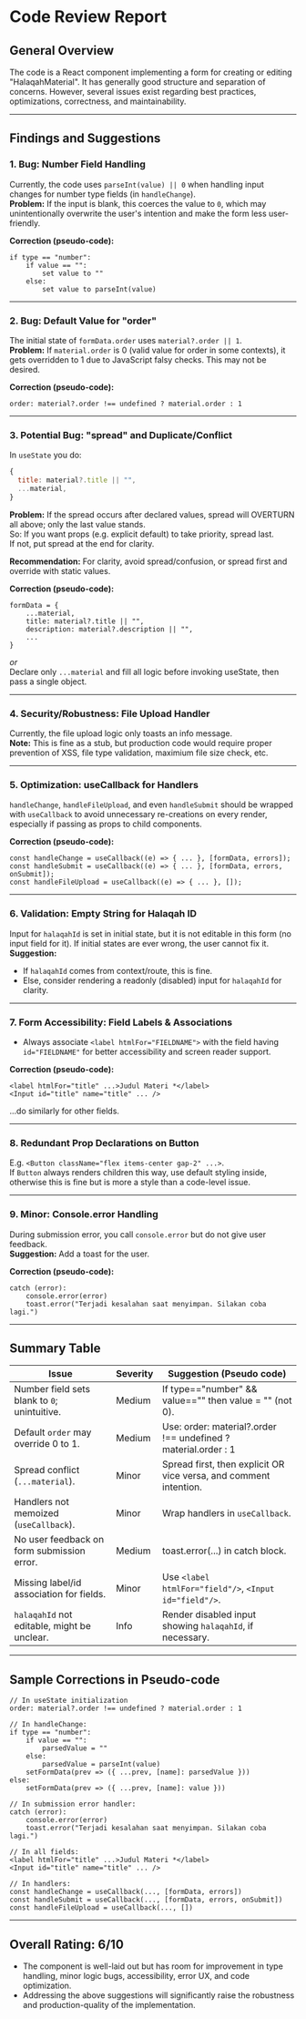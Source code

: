 # Code Review Report

## General Overview

The code is a React component implementing a form for creating or editing "HalaqahMaterial". It has generally good structure and separation of concerns. However, several issues exist regarding best practices, optimizations, correctness, and maintainability.

---

## **Findings and Suggestions**

### 1. **Bug: Number Field Handling**

Currently, the code uses `parseInt(value) || 0` when handling input changes for number type fields (in `handleChange`).  
**Problem:** If the input is blank, this coerces the value to `0`, which may unintentionally overwrite the user's intention and make the form less user-friendly.

**Correction (pseudo-code):**

```pseudo
if type == "number":
    if value == "":
        set value to ""
    else:
        set value to parseInt(value)
```

---

### 2. **Bug: Default Value for "order"**

The initial state of `formData.order` uses `material?.order || 1`.  
**Problem:** If `material.order` is 0 (valid value for order in some contexts), it gets overridden to 1 due to JavaScript falsy checks. This may not be desired.

**Correction (pseudo-code):**

```pseudo
order: material?.order !== undefined ? material.order : 1
```

---

### 3. **Potential Bug: "spread" and Duplicate/Conflict**

In `useState` you do:

```js
{
  title: material?.title || "",
  ...material,
}
```

**Problem:** If the spread occurs after declared values, spread will OVERTURN all above; only the last value stands.  
So: If you want props (e.g. explicit default) to take priority, spread last.  
If not, put spread at the end for clarity.

**Recommendation:** For clarity, avoid spread/confusion, or spread first and override with static values.

**Correction (pseudo-code):**

```pseudo
formData = {
    ...material,
    title: material?.title || "",
    description: material?.description || "",
    ...
}
```

_or_  
Declare only `...material` and fill all logic before invoking useState, then pass a single object.

---

### 4. **Security/Robustness: File Upload Handler**

Currently, the file upload logic only toasts an info message.  
**Note:** This is fine as a stub, but production code would require proper prevention of XSS, file type validation, maximium file size check, etc.

---

### 5. **Optimization: useCallback for Handlers**

`handleChange`, `handleFileUpload`, and even `handleSubmit` should be wrapped with `useCallback` to avoid unnecessary re-creations on every render, especially if passing as props to child components.

**Correction (pseudo-code):**

```pseudo
const handleChange = useCallback((e) => { ... }, [formData, errors]);
const handleSubmit = useCallback((e) => { ... }, [formData, errors, onSubmit]);
const handleFileUpload = useCallback((e) => { ... }, []);
```

---

### 6. **Validation: Empty String for Halaqah ID**

Input for `halaqahId` is set in initial state, but it is not editable in this form (no input field for it). If initial states are ever wrong, the user cannot fix it.  
**Suggestion:**

- If `halaqahId` comes from context/route, this is fine.
- Else, consider rendering a readonly (disabled) input for `halaqahId` for clarity.

---

### 7. **Form Accessibility: Field Labels & Associations**

- Always associate `<label htmlFor="FIELDNAME">` with the field having `id="FIELDNAME"` for better accessibility and screen reader support.

**Correction (pseudo-code):**

```pseudo
<label htmlFor="title" ...>Judul Materi *</label>
<Input id="title" name="title" ... />
```

...do similarly for other fields.

---

### 8. **Redundant Prop Declarations on Button**

E.g. `<Button className="flex items-center gap-2" ...>`.  
If `Button` always renders children this way, use default styling inside, otherwise this is fine but is more a style than a code-level issue.

---

### 9. **Minor: Console.error Handling**

During submission error, you call `console.error` but do not give user feedback.  
**Suggestion:** Add a toast for the user.

**Correction (pseudo-code):**

```pseudo
catch (error):
    console.error(error)
    toast.error("Terjadi kesalahan saat menyimpan. Silakan coba lagi.")
```

---

## **Summary Table**

| Issue                                        | Severity | Suggestion (Pseudo code)                                          |
| -------------------------------------------- | -------- | ----------------------------------------------------------------- |
| Number field sets blank to `0`; unintuitive. | Medium   | If type=="number" && value=="" then value = "" (not 0).           |
| Default `order` may override 0 to 1.         | Medium   | Use: order: material?.order !== undefined ? material.order : 1    |
| Spread conflict (`...material`).             | Minor    | Spread first, then explicit OR vice versa, and comment intention. |
| Handlers not memoized (`useCallback`).       | Minor    | Wrap handlers in `useCallback`.                                   |
| No user feedback on form submission error.   | Medium   | toast.error(...) in catch block.                                  |
| Missing label/id association for fields.     | Minor    | Use `<label htmlFor="field"/>`, `<Input id="field"/>`.            |
| `halaqahId` not editable, might be unclear.  | Info     | Render disabled input showing `halaqahId`, if necessary.          |

---

## **Sample Corrections in Pseudo-code**

```pseudo
// In useState initialization
order: material?.order !== undefined ? material.order : 1

// In handleChange:
if type == "number":
    if value == "":
        parsedValue = ""
    else:
        parsedValue = parseInt(value)
    setFormData(prev => ({ ...prev, [name]: parsedValue }))
else:
    setFormData(prev => ({ ...prev, [name]: value }))

// In submission error handler:
catch (error):
    console.error(error)
    toast.error("Terjadi kesalahan saat menyimpan. Silakan coba lagi.")

// In all fields:
<label htmlFor="title" ...>Judul Materi *</label>
<Input id="title" name="title" ... />

// In handlers:
const handleChange = useCallback(..., [formData, errors])
const handleSubmit = useCallback(..., [formData, errors, onSubmit])
const handleFileUpload = useCallback(..., [])
```

---

## **Overall Rating: 6/10**

- The component is well-laid out but has room for improvement in type handling, minor logic bugs, accessibility, error UX, and code optimization.
- Addressing the above suggestions will significantly raise the robustness and production-quality of the implementation.
